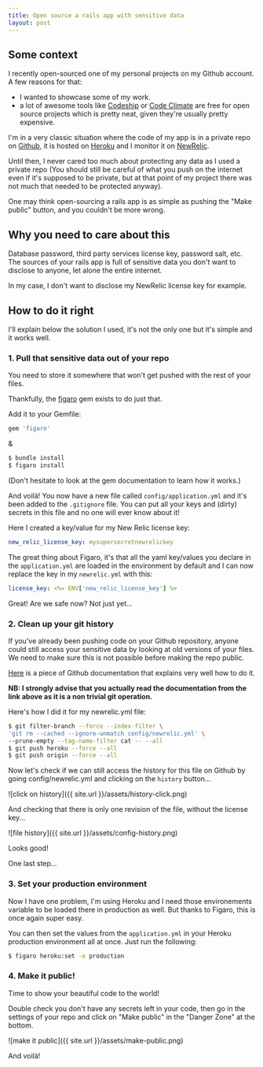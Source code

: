 ```yaml
---
title: Open source a rails app with sensitive data
layout: post
---
```


## Some context

I recently open-sourced one of my personal projects on my Github account. A few reasons for that:

- I wanted to showcase some of my work.
- a lot of awesome tools like [Codeship](https://codeship.com) or [Code Climate](https://codeclimate.com) are free for open source projects which is pretty neat, given they're usually pretty expensive.

I'm in a very classic situation where the code of my app is in a private repo on [Github](https://github.com/), it is hosted on [Heroku](https://www.heroku.com/) and I monitor it on [NewRelic](http://newrelic.com/).

Until then, I never cared too much about protecting any data as I used a private repo (You should still be careful of what you push on the internet even if it's supposed to be private, but at that point of my project there was not much that needed to be protected anyway).

One may think open-sourcing a rails app is as simple as pushing the "Make public" button, and you couldn't be more wrong.

## Why you need to care about this

Database password, third party services license key, password salt, etc. The sources of your rails app is full of sensitive data you don't want to disclose to anyone, let alone the entire internet.

In my case, I don't want to disclose my NewRelic license key for example.

## How to do it right

I'll explain below the solution I used, it's not the only one but it's simple and it works well.

### 1. Pull that sensitive data out of your repo

You need to store it somewhere that won't get pushed with the rest of your files.

Thankfully, the [figaro](https://github.com/laserlemon/figaro) gem exists to do just that.

Add it to your Gemfile:

```ruby
gem 'figaro'
```

&

```bash
$ bundle install
$ figaro install
```

(Don't hesitate to look at the gem documentation to learn how it works.)

And voilà! You now have a new file called `config/application.yml` and it's been added to the `.gitignore` file.
You can put all your keys and (dirty) secrets in this file and no one will ever know about it!

Here I created a key/value for my New Relic license key:

```yaml
new_relic_license_key: mysupersecretnewrelickey
```

The great thing about Figaro, it's that all the yaml key/values you declare in the `application.yml` are loaded in the environment by default and I can now replace the key in my `newrelic.yml` with this:

```yaml
license_key: <%= ENV['new_relic_license_key'] %>
```
Great! Are we safe now? Not just yet...

### 2. Clean up your git history

If you've already been pushing code on your Github repository, anyone could still access your sensitive data by looking at old versions of your files. We need to make sure this is not possible before making the repo public.

[Here](https://help.github.com/articles/remove-sensitive-data/) is a piece of Github documentation that explains very well how to do it.

**NB: I strongly advise that you actually read the documentation from the link above as it is a non trivial git operation.**

Here's how I did it for my newrelic.yml file:

```bash
$ git filter-branch --force --index-filter \
'git rm --cached --ignore-unmatch config/newrelic.yml' \
--prune-empty --tag-name-filter cat -- --all
$ git push heroku --force --all
$ git push origin --force --all
```

Now let's check if we can still access the history for this file on Github by going config/newrelic.yml and clicking
on the `history` button...

![click on history]({{ site.url }}/assets/history-click.png)

And checking that there is only one revision of the file, without the license key...

![file history]({{ site.url }}/assets/config-history.png)

Looks good!

One last step...

### 3. Set your production environment

Now I have one problem, I'm using Heroku and I need those environements variable to be loaded there in production as well. But thanks to Figaro, this is once again super easy.

You can then set the values from the `application.yml` in your Heroku production environment all at once. Just run the following:

```bash
$ figaro heroku:set -e production
```

### 4. Make it public!

Time to show your beautiful code to the world!

Double check you don't have any secrets left in your code, then go in the settings of your repo and click on "Make public" in the "Danger Zone" at the bottom.

![make it public]({{ site.url }}/assets/make-public.png)

And voilà!
